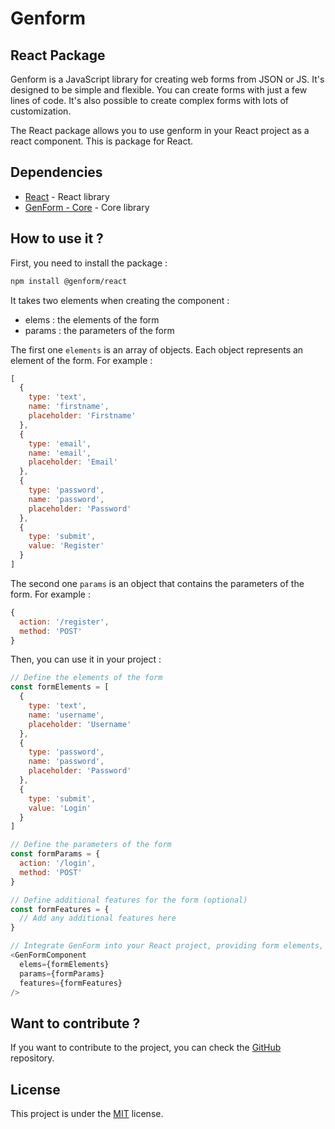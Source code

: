 # Genform

## React Package

Genform is a JavaScript library for creating web forms from JSON or JS. It's designed to be simple and flexible. You can create forms with just a few lines of code. It's also possible to create complex forms with lots of customization.

The React package allows you to use genform in your React project as a react component. This is package for React.

## Dependencies

- [React](https://www.npmjs.com/package/react) - React library
- [GenForm - Core](https://www.npmjs.com/package/@genform/core) - Core library

## How to use it ?

First, you need to install the package :

```bash
npm install @genform/react
```

It takes two elements when creating the component :

- elems : the elements of the form
- params : the parameters of the form

The first one `elements` is an array of objects. Each object represents an element of the form. For example :

```js
[
  {
    type: 'text',
    name: 'firstname',
    placeholder: 'Firstname'
  },
  {
    type: 'email',
    name: 'email',
    placeholder: 'Email'
  },
  {
    type: 'password',
    name: 'password',
    placeholder: 'Password'
  },
  {
    type: 'submit',
    value: 'Register'
  }
]
```

The second one `params` is an object that contains the parameters of the form. For example :

```js
{
  action: '/register',
  method: 'POST'
}
```

Then, you can use it in your project :

```js
// Define the elements of the form
const formElements = [
  {
    type: 'text',
    name: 'username',
    placeholder: 'Username'
  },
  {
    type: 'password',
    name: 'password',
    placeholder: 'Password'
  },
  {
    type: 'submit',
    value: 'Login'
  }
]
```

```js
// Define the parameters of the form
const formParams = {
  action: '/login',
  method: 'POST'
}
```

```js
// Define additional features for the form (optional)
const formFeatures = {
  // Add any additional features here
}
```

```js
// Integrate GenForm into your React project, providing form elements, parameters and optional functionality as prop
<GenFormComponent
  elems={formElements}
  params={formParams}
  features={formFeatures}
/>
```

## Want to contribute ?

If you want to contribute to the project, you can check the [GitHub](https://github.com/GenForm/GenForm) repository.

## License

This project is under the [MIT](https://github.com/GenForm/GenForm/blob/main/LICENSE) license.
